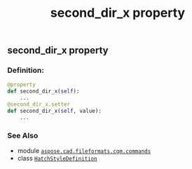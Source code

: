 ﻿---
title: second_dir_x property
second_title: Aspose.CAD for Python via .NET API References
description: 
type: docs
weight: 140
url: /python-net/aspose.cad.fileformats.cgm.commands/hatchstyledefinition/second_dir_x/
is_root: false
---

## second_dir_x property

### Definition:
```python
@property
def second_dir_x(self):
    ...
@second_dir_x.setter
def second_dir_x(self, value):
    ...
```

### See Also
* module [`aspose.cad.fileformats.cgm.commands`](../../)
* class [`HatchStyleDefinition`](/cad/python-net/aspose.cad.fileformats.cgm.commands/hatchstyledefinition)
